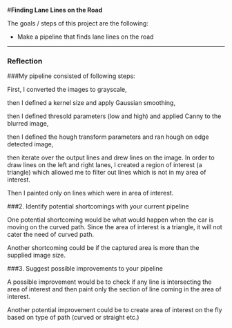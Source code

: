 #**Finding Lane Lines on the Road** 

The goals / steps of this project are the following:
* Make a pipeline that finds lane lines on the road

---

### Reflection

###My pipeline consisted of following steps:

First, I converted the images to grayscale, 

then I defined a kernel size and apply Gaussian smoothing,

then I defined thresold parameters (low and high) and applied Canny to the blurred image,

then I defined the hough transform parameters and ran hough on edge detected image,

then iterate over the output lines and drew lines on the image. In order to draw lines on the left and right lanes, I created a region of interest (a triangle) which allowed me to filter out lines which is not in my area of interest.

Then I painted only on lines which were in area of interest.


###2. Identify potential shortcomings with your current pipeline


One potential shortcoming would be what would happen when the car is moving on the curved path. Since the area of interest is a triangle, it will not cater the need of curved path. 

Another shortcoming could be if the captured area is more than the supplied image size.


###3. Suggest possible improvements to your pipeline

A possible improvement would be to check if any line is intersecting the area of interest and then paint only the section of line coming in the area of interest.

Another potential improvement could be to create area of interest on the fly based on type of path (curved or straight etc.)